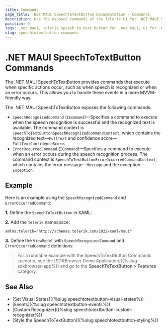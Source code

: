 ```yaml
---
title: Commands
page_title: .NET MAUI SpeechToTextButton Documentation - Commands
description: Use the exposed commands of the Telerik UI for .NET MAUI SpeechToTextButton
position: 9
tags: .net maui, telerik speech to text button for .net maui, ui for .net maui, microsoft .net maui
slug: speechtotextbutton-commands
---
```


# .NET MAUI SpeechToTextButton Commands

The .NET MAUI SpeechToTextButton provides commands that execute when specific actions occur, such as when speech is recognized or when an error occurs. This allows you to handle these events in a more MVVM-friendly way.

The .NET MAUI SpeechToTextButton exposes the following commands:

* `SpeechRecognizedCommand` (`ICommand`)&mdash;Specifies a command to execute when the speech recognition is successful and the recognized text is available. The command context is `SpeechToTextButtonSpeechRecognizedCommandContext`, which contains the recognized text&mdash;`FullText` and confidence score&mdash;`FullTextConfidenceScore`.
* `ErrorOccurredCommand` (`ICommand`)&mdash;Specifies a command to execute when an error occurs during the speech recognition process. The command context is `SpeechToTextButtonErrorOccurredCommandContext`, which contains the error message&mdash;`Message` and the exception&mdash;`Exception`.

## Example

Here is an example using the `SpeechRecognizedCommand` and `ErrorOccurredCommand`:

**1.** Define the `SpeechToTextButton` in XAML:

<snippet id='speechtotext-commands' />

**2.** Add the `telerik` namespace:

```XAML
xmlns:telerik="http://schemas.telerik.com/2022/xaml/maui"
```

**3.** Define the `ViewModel` with `SpeechRecognizedCommand` and `ErrorOccurredCommand` definitions:

<snippet id='speechtotext-commands-viewmodel' />

> For a runnable example with the SpeechToTextButton Commands scenario, see the [SDKBrowser Demo Application]({%slug sdkbrowser-app%}) and go to the **SpeechToTextButton > Features** category.

## See Also

- [Set Visual States]({%slug speechtotextbutton-visual-states%})
- [Events]({%slug speechtotextbutton-events%})
- [Custom Recognizer]({%slug speechtotextbutton-custom-recognizer%})
- [Style the SpeechToTextButton]({%slug speechtotextbutton-styling%})